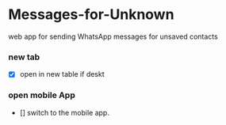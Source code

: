 # Messages-for-Unknown
web app for sending WhatsApp messages for unsaved contacts

### new tab
- [x] open in new table if deskt

### open mobile App
- []  switch to the mobile app.